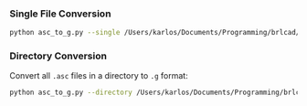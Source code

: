 ### Single File Conversion

```bash
python asc_to_g.py --single /Users/karlos/Documents/Programming/brlcad/db/aet.asc
```

### Directory Conversion
Convert all `.asc` files in a directory to `.g` format:

```bash
python asc_to_g.py --directory /Users/karlos/Documents/Programming/brlcad/db
```
